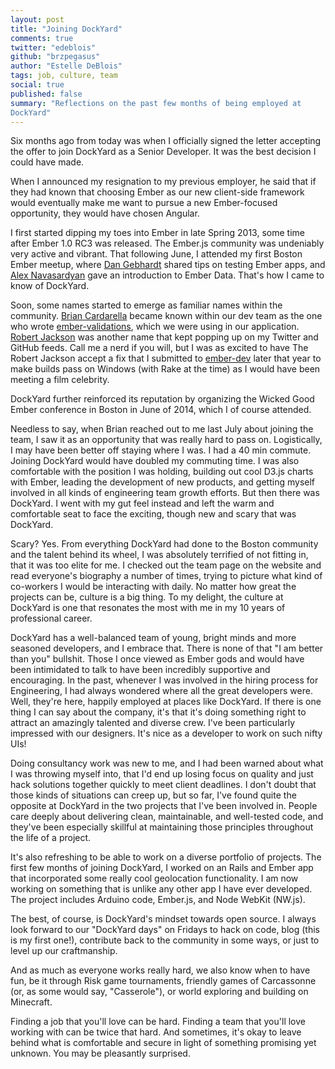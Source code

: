 ```yaml
---
layout: post
title: "Joining DockYard"
comments: true
twitter: "edeblois"
github: "brzpegasus"
author: "Estelle DeBlois"
tags: job, culture, team
social: true
published: false
summary: "Reflections on the past few months of being employed at
DockYard"
---
```


Six months ago from today was when I officially signed the
letter accepting the offer to join DockYard as a Senior Developer. It
was the best decision I could have made.

When I announced my resignation to my previous employer, he said that if
they had known that choosing Ember as our new client-side framework would
eventually make me want to pursue a new Ember-focused opportunity, they would
have chosen Angular.

I first started dipping my toes into Ember in late Spring 2013, some time after
Ember 1.0 RC3 was released. The Ember.js community was undeniably very active and
vibrant. That following June, I attended my first Boston Ember meetup,
where [Dan Gebhardt](https://twitter.com/dgeb) shared tips on testing Ember apps,
and [Alex Navasardyan](https://twitter.com/twokul) gave an introduction to Ember Data.
That's how I came to know of DockYard.

Soon, some names started to emerge as familiar names within the
community. [Brian Cardarella](https://twitter.com/bcardarella) became
known within our dev team as the one who wrote
[ember-validations](https://github.com/dockyard/ember-validations),
which we were using in our application. [Robert
Jackson](https://twitter.com/rwjblue) was another name that kept popping
up on my Twitter and GitHub feeds. Call me a nerd if you will, but I was
as excited to have The Robert Jackson accept a fix that I submitted to
[ember-dev](https://github.com/emberjs/ember-dev) later that year to make builds
pass on Windows (with Rake at the time) as I would have been meeting a film celebrity.

DockYard further reinforced its reputation by organizing the Wicked Good Ember
conference in Boston in June of 2014, which I of course attended.

Needless to say, when Brian reached out to me last July about joining the team, I
saw it as an opportunity that was really hard to pass on. Logistically,
I may have been better off staying where I was. I had a 40 min commute.
Joining DockYard would have doubled my commuting time. I was also
comfortable with the position I was holding, building out cool D3.js
charts with Ember, leading the development of new products, and getting
myself involved in all kinds of engineering team growth efforts. But
then there was DockYard. I went with my gut feel instead and left
the warm and comfortable seat to face the exciting, though new and scary that was
DockYard.

Scary? Yes. From everything DockYard had done to the Boston community
and the talent behind its wheel, I was absolutely terrified of not
fitting in, that it was too elite for me. I checked out the team page on
the website and read everyone's biography a number of times,
trying to picture what kind of co-workers I would be interacting with
daily. No matter how great the projects can be, culture is a big thing.
To my delight, the culture at DockYard is one that resonates the
most with me in my 10 years of professional career.

DockYard has a well-balanced team of young, bright minds and more
seasoned developers, and I embrace that. There is none of that "I am
better than you" bullshit. Those I once viewed as Ember gods and would
have been intimidated to talk to have been incredibly supportive and encouraging.
In the past, whenever I was involved in the hiring process for
Engineering, I had always wondered where all the great developers were.
Well, they're here, happily employed at places like DockYard. If there
is one thing I can say about the company, it's that it's doing something
right to attract an amazingly talented and diverse crew. I've been
particularly impressed with our designers. It's nice as a developer to
work on such nifty UIs!

Doing consultancy work was new to me, and I had been warned about what I was
throwing myself into, that I'd end up losing focus on quality and just
hack solutions together quickly to meet client deadlines. I don't doubt
that those kinds of situations can creep up, but so far, I've found
quite the opposite at DockYard in the two projects that I've been
involved in. People care deeply about delivering clean, maintainable,
and well-tested code, and they've been especially skillful at maintaining those
principles throughout the life of a project.

It's also refreshing to be able to work on a diverse portfolio of
projects. The first few months of joining DockYard, I worked on an Rails and Ember app
that incorporated some really cool geolocation functionality. I am now
working on something that is unlike any other app I have ever developed.
The project includes Arduino code, Ember.js, and Node WebKit (NW.js).

The best, of course, is DockYard's mindset towards open source. I always
look forward to our "DockYard days" on Fridays to hack on code, blog
(this is my first one!), contribute back to the community in some ways,
or just to level up our craftmanship.

And as much as everyone works really hard, we also know when to have
fun, be it through Risk game tournaments, friendly games of Carcassonne
(or, as some would say, "Casserole"), or world exploring and building on
Minecraft.

Finding a job that you'll love can be hard. Finding a team that you'll
love working with can be twice that hard. And sometimes, it's okay
to leave behind what is comfortable and secure in light of
something promising yet unknown. You may be pleasantly surprised.
